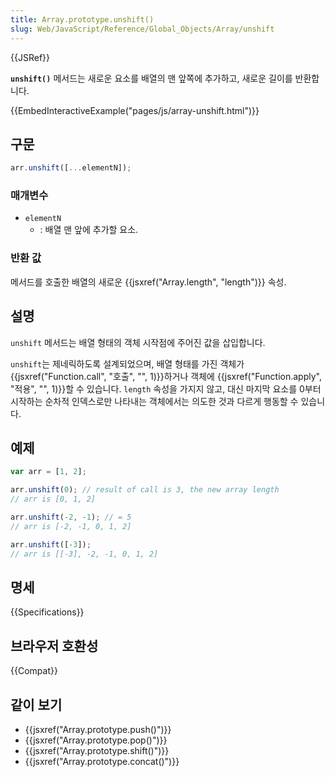 ```yaml
---
title: Array.prototype.unshift()
slug: Web/JavaScript/Reference/Global_Objects/Array/unshift
---
```


{{JSRef}}

**`unshift()`** 메서드는 새로운 요소를 배열의 맨 앞쪽에 추가하고, 새로운 길이를 반환합니다.

{{EmbedInteractiveExample("pages/js/array-unshift.html")}}

## 구문

```js
arr.unshift([...elementN]);
```

### 매개변수

- `elementN`
  - : 배열 맨 앞에 추가할 요소.

### 반환 값

메서드를 호출한 배열의 새로운 {{jsxref("Array.length", "length")}} 속성.

## 설명

`unshift` 메서드는 배열 형태의 객체 시작점에 주어진 값을 삽입합니다.

`unshift`는 제네릭하도록 설계되었으며, 배열 형태를 가진 객체가 {{jsxref("Function.call", "호출", "", 1)}}하거나 객체에 {{jsxref("Function.apply", "적용", "", 1)}}할 수 있습니다. `length` 속성을 가지지 않고, 대신 마지막 요소를 0부터 시작하는 순차적 인덱스로만 나타내는 객체에서는 의도한 것과 다르게 행동할 수 있습니다.

## 예제

```js
var arr = [1, 2];

arr.unshift(0); // result of call is 3, the new array length
// arr is [0, 1, 2]

arr.unshift(-2, -1); // = 5
// arr is [-2, -1, 0, 1, 2]

arr.unshift([-3]);
// arr is [[-3], -2, -1, 0, 1, 2]
```

## 명세

{{Specifications}}

## 브라우저 호환성

{{Compat}}

## 같이 보기

- {{jsxref("Array.prototype.push()")}}
- {{jsxref("Array.prototype.pop()")}}
- {{jsxref("Array.prototype.shift()")}}
- {{jsxref("Array.prototype.concat()")}}
